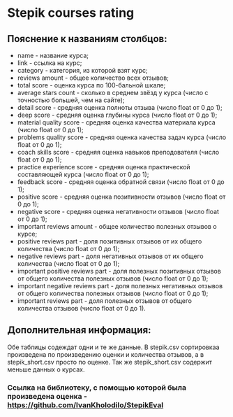 # Stepik courses rating

## Пояснение к названиям столбцов:
   - name - название курса;
   - link - ссылка на курс;
   - category - категория, из которой взят курс;
   - reviews amount - общее количество всех отзывов;
   - total score - оценка курса по 100-бальной шкале;
   - average stars count - сколько в среднем звёзд у курса (число с точностью большей, чем на сайте);
   - detail score - средняя оценка полноты отзыва (число float от 0 до 1);
   - deep score - средняя оценка глубины курса (число float от 0 до 1);
   - material quality score - средняя оценка качества материала курса (число float от 0 до 1);
   - problems quality score - средняя оценка качества задач курса (число float от 0 до 1);
   - coach skills score - средняя оценка навыков преподователя (число float от 0 до 1);
   - practice experience score - средняя оценка практической составляющей курса (число float от 0 до 1);
   - feedback score - средняя оценка обратной связи (число float от 0 до 1);
   - positive score - средняя оценка позитивности отзывов (число float от 0 до 1);
   - negative score - средняя оценка негативности отзывов (число float от 0 до 1);
   - important reviews amount - общее количество полезных отзывов о курсе;
   - positive reviews part - доля позитивных отзывов от их общего количества (число float от 0 до 1);
   - negative reviews part - доля негативных отзывов от их общего количества (число float от 0 до 1);
   - important positive reviews part - доля полезных позитивных отзывов от общего количества полезных отзывов (число float от 0 до 1);
   - important negative reviews part - доля полезных негативных отзывов от общего количества полезных отзывов (число float от 0 до 1);
   - important reviews part - доля полезных отзывов от общего количества отзывов (число float от 0 до 1).

## Дополнительная информация:
Обе таблицы содеждат одни и те же данные. В stepik.csv сортировкаа произведена по произведению оценки и количества отзывов, а в stepik_short.csv просто по оценке. Так же stepik_short.csv содержит меньше данных о курсах.


### Ссылка на библиотеку, с помощью которой была произведена оценка - https://github.com/IvanKholodilo/StepikEval
